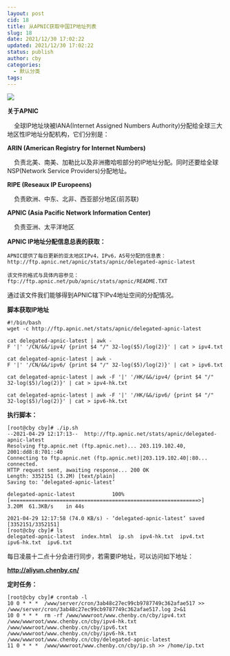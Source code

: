 ```yaml
---
layout: post
cid: 18
title: 从APNIC获取中国IP地址列表
slug: 18
date: 2021/12/30 17:02:22
updated: 2021/12/30 17:02:22
status: publish
author: cby
categories: 
  - 默认分类
tags: 
---
```



![](https://p3-juejin.byteimg.com/tos-cn-i-k3u1fbpfcp/687a7e51eed640e386cc22bd3091e60a~tplv-k3u1fbpfcp-zoom-1.image)

  

**关于APNIC**  

    全球IP地址块被IANA(Internet Assigned Numbers Authority)分配给全球三大地区性IP地址分配机构，它们分别是：

  

**ARIN (American Registry for Internet Numbers)**

    负责北美、南美、加勒比以及非洲撒哈啦部分的IP地址分配。同时还要给全球NSP(Network Service Providers)分配地址。

  

**RIPE (Reseaux IP Europeens)**

    负责欧洲、中东、北非、西亚部分地区(前苏联)

  

**APNIC (Asia Pacific Network Information Center)**

    负责亚洲、太平洋地区

  

  

  

**APNIC IP地址分配信息总表的获取：**

  

```
APNIC提供了每日更新的亚太地区IPv4，IPv6，AS号分配的信息表：http://ftp.apnic.net/apnic/stats/apnic/delegated-apnic-latest
```

  

```
该文件的格式与具体内容参见：ftp://ftp.apnic.net/pub/apnic/stats/apnic/README.TXT
```

  

  

通过该文件我们能够得到APNIC辖下IPv4地址空间的分配情况。

  

**脚本获取IP地址**

  

```
#!/bin/bash
wget -c http://ftp.apnic.net/stats/apnic/delegated-apnic-latest

cat delegated-apnic-latest | awk -F '|' '/CN/&&/ipv4/ {print $4 "/" 32-log($5)/log(2)}' | cat > ipv4.txt

cat delegated-apnic-latest | awk -F '|' '/CN/&&/ipv6/ {print $4 "/" 32-log($5)/log(2)}' | cat > ipv6.txt

cat delegated-apnic-latest | awk -F '|' '/HK/&&/ipv4/ {print $4 "/" 32-log($5)/log(2)}' | cat > ipv4-hk.txt

cat delegated-apnic-latest | awk -F '|' '/HK/&&/ipv6/ {print $4 "/" 32-log($5)/log(2)}' | cat > ipv6-hk.txt
```

  

**执行脚本：**  

```
[root@cby cby]# ./ip.sh 
--2021-04-29 12:17:13--  http://ftp.apnic.net/stats/apnic/delegated-apnic-latest
Resolving ftp.apnic.net (ftp.apnic.net)... 203.119.102.40, 2001:dd8:8:701::40
Connecting to ftp.apnic.net (ftp.apnic.net)|203.119.102.40|:80... connected.
HTTP request sent, awaiting response... 200 OK
Length: 3352151 (3.2M) [text/plain]
Saving to: ‘delegated-apnic-latest’

delegated-apnic-latest            100%[=============================================================>]   3.20M  61.3KB/s    in 44s     

2021-04-29 12:17:58 (74.0 KB/s) - ‘delegated-apnic-latest’ saved [3352151/3352151]
[root@cby cby]# ls
delegated-apnic-latest  index.html  ip.sh  ipv4-hk.txt  ipv4.txt  ipv6-hk.txt  ipv6.txt

```

  

  

每日凌晨十二点十分会进行同步，若需要IP地址，可以访问如下地址：

**http://aliyun.chenby.cn/**

  

**定时任务：**  

```
[root@cby cby]# crontab -l
10 0 * * *  /www/server/cron/3ab48c27ec99cb9787749c362afae517 >> /www/server/cron/3ab48c27ec99cb9787749c362afae517.log 2>&1
10 0 * * *  rm -rf /www/wwwroot/www.chenby.cn/cby/ipv4.txt /www/wwwroot/www.chenby.cn/cby/ipv4-hk.txt /www/wwwroot/www.chenby.cn/cby/ipv6.txt /www/wwwroot/www.chenby.cn/cby/ipv6-hk.txt /www/wwwroot/www.chenby.cn/cby/delegated-apnic-latest 
11 0 * * *  /www/wwwroot/www.chenby.cn/cby/ip.sh >> /home/ip.txt
```

  

```